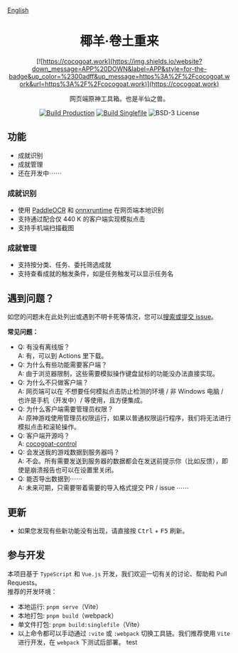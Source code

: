 [English](README_en.md)
<div align="center">

# 椰羊·卷土重来
[![https://cocogoat.work](https://img.shields.io/website?down_message=APP%20DOWN&label=APP&style=for-the-badge&up_color=%2300adff&up_message=https%3A%2F%2Fcocogoat.work&url=https%3A%2F%2Fcocogoat.work)](https://cocogoat.work)

网页端原神工具箱。也是半仙之兽。

[![Build Production](https://img.shields.io/github/actions/workflow/status/YuehaiTeam/cocogoat/build-production.yml?branch=main&style=for-the-badge)](https://github.com/YuehaiTeam/cocogoat-web/actions/workflows/build-production.yml)
[![Build Singlefile](https://img.shields.io/github/actions/workflow/status/YuehaiTeam/cocogoat/build-singlefile.yml?branch=main&style=for-the-badge&label=SINGLEFILE)](https://github.com/YuehaiTeam/cocogoat-web/actions/workflows/build-production.yml)
![BSD-3 License](https://img.shields.io/github/license/YuehaiTeam/cocogoat?style=for-the-badge)

</div>

## 功能
 - 成就识别
 - 成就管理
 - 还在开发中⋯⋯

### 成就识别
 - 使用 [PaddleOCR](https://github.com/PaddlePaddle/PaddleOCR) 和 [onnxruntime](https://onnx.ai) 在网页端本地识别
 - 支持通过配合仅 440 K 的客户端实现模拟点击
 - 支持手机端扫描截图

### 成就管理
 - 支持按分类、任务、委托筛选成就
 - 支持查看成就的触发条件，如是任务触发可以显示任务名

## 遇到问题？
如您的问题未在此处列出或遇到不明卡死等情况，您可以[搜索或提交 issue](issues)。

**常见问题：**
 - Q: 有没有离线版？  
   A: 有，可以到 Actions 里下载。
 - Q: 为什么有些功能需要客户端？  
   A: 由于浏览器限制，这些需要模拟操作键盘鼠标的功能没办法直接实现。
 - Q: 为什么不只做客户端？  
   A: 网页端可以在 不想要任何模拟点击防止检测的环境 / 非 Windows 电脑 / 也许是手机（开发中）/ 等使用，且方便集成。  
 - Q: 为什么客户端需要管理员权限？  
   A: 原神游戏使用管理员权限运行，如果以普通权限运行程序，我们将无法进行模拟点击和滚轮操作。  
 - Q: 客户端开源吗？  
   A: [cocogoat-control](https://github.com/YuehaiTeam/cocogoat-control)
 - Q: 会发送我的游戏数据到服务器吗？  
   A: 不会。所有需要发送到服务器的数据都会在发送前提示你（比如反馈），即使是崩溃报告也可以在设置里关闭。
 - Q: 能否导出数据到⋯⋯  
   A: 未来可期，只需要带着需要的导入格式提交 PR / issue ⋯⋯

## 更新
 - 如果您发现有些新功能没有出现，请直接按 <kbd>Ctrl</kbd> + <kbd>F5</kbd> 刷新。  

## 参与开发 
本项目基于 `TypeScript` 和 `Vue.js` 开发，我们欢迎一切有关的讨论、帮助和 Pull Requests。  
推荐的开发环境：  
 - 本地运行: `pnpm serve`（Vite）
 - 本地打包: `pnpm build`（webpack）
 - 单文件打包: `pnpm build:singlefile`（Vite）
 - 以上命令都可以手动通过 `:vite` 或 `:webpack` 切换工具链。我们推荐使用 `Vite` 进行开发，在 `webpack` 下测试后部署。
test
